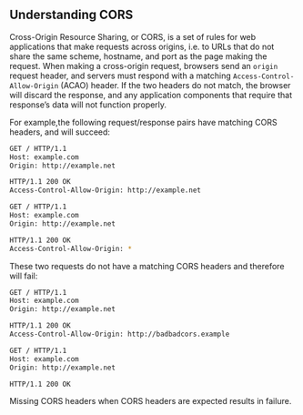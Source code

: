 
## Understanding CORS

Cross-Origin Resource Sharing, or CORS, is a set of rules for web applications that make requests across origins, i.e. to URLs that do not share the same scheme, hostname, and port as the page making the request. When making a cross-origin request, browsers send an `origin` request header, and servers must respond with a matching `Access-Control-Allow-Origin` (ACAO) header. If the two headers do not match, the browser will discard the response, and any application components that require that response’s data will not function properly.

For example,the following request/response pairs have matching CORS headers, and will succeed:

```sh
GET / HTTP/1.1
Host: example.com
Origin: http://example.net

HTTP/1.1 200 OK
Access-Control-Allow-Origin: http://example.net
```

```sh
GET / HTTP/1.1
Host: example.com
Origin: http://example.net

HTTP/1.1 200 OK
Access-Control-Allow-Origin: *
```

These two requests do not have a matching CORS headers and therefore will fail: 

```sh
GET / HTTP/1.1
Host: example.com
Origin: http://example.net

HTTP/1.1 200 OK
Access-Control-Allow-Origin: http://badbadcors.example
```

```sh
GET / HTTP/1.1
Host: example.com
Origin: http://example.net

HTTP/1.1 200 OK
```

Missing CORS headers when CORS headers are expected results in failure.
